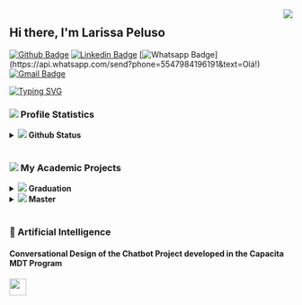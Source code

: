  <img align="right" src="https://visitor-badge.laobi.icu/badge?page_id=larissapeluso.visitor-badgee&color=green&style=flat-square">

## Hi there, I'm Larissa Peluso

[![Github Badge](https://img.shields.io/badge/-Github-000?style=flat-square&logo=Github&logoColor=white&link=https://github.com/larissapeluso)](https://github.com/larissapeluso)
[![Linkedin Badge](https://img.shields.io/badge/-LinkedIn-blue?style=flat-square&logo=Linkedin&logoColor=white&link=https://www.linkedin.com/in/larissa-rozza-peluso/)](https://www.linkedin.com/in/larissa-rozza-peluso/)
[![Whatsapp Badge](https://img.shields.io/badge/-Whatsapp-4CA143?style=flat-square&labelColor=4CA143&logo=whatsapp&logoColor=white&link=https://api.whatsapp.com/send?phone=5547984196191&text=Olá!)](https://api.whatsapp.com/send?phone=5547984196191&text=Olá!)
[![Gmail Badge](https://img.shields.io/badge/-Gmail-c14438?style=flat-square&logo=Gmail&logoColor=white&link=mailto:larissarozza@gmail.com)](mailto:larissarozza@gmail.com)

<!-- <img src="https://user-images.githubusercontent.com/12896018/147711344-0b319afa-ac61-4a8b-a321-f14f1add0635.gif" align="right" width="150px">
 -->
 
<p align="left">
  <a href="https://readme-typing-svg.herokuapp.com?color=0353B1&lines=Bachelor+in+Information+Systems;Developer+Chatbots+ALTU;Computer+Science+Student)]></a>
</p>
           
[![Typing SVG](https://readme-typing-svg.herokuapp.com?color=DC143C&lines=Bachelor+in+Information+Systems;Developer+Chatbots+ALTU;Computer+Science+Student)](https://git.io/typing-svg)
           
### <a href="#"><img src="https://img.icons8.com/color/50/000000/futures--v2.png"/></a> Profile Statistics  
                                                                                 
<details>	
  <summary><b>  <a href="#"><img src="https://img.icons8.com/ios/50/000000/github--v2.png"/></a> Github Status</b></summary>
  <img height="180em" src="https://github-readme-stats.vercel.app/api?username=larissapeluso&show_icons=true&count_private=true&theme=radical&hide_border=true&show_icons=true&custom_title=Larissa%20Peluso's%20Github%20Status"/>
  <br/>
</details>

<br/> 

### <a href="#"><img src="https://img.icons8.com/ios/24/000000/code.png"/></a> My Academic Projects
<details>
  <summary><b> <a href="#"><img src="https://img.icons8.com/ios-filled/24/000000/university.png"/></a> Graduation</b></summary>
  <table>
    <thead align="center">
      <tr border: none;>
	       <td><b><a href="#"></a>Projects</b></td>
        <td><b><a href="#"></a>Summary</b></td>
      </tr>
    </thead>
    <tbody>
      <tr>
      	 <td><a href="https://github.com/larissapeluso/robotics-for-the-study-of-algorithms"><b>TCC</b></a></td>
      	 <td><a href="https://github.com/larissapeluso/robotics-for-the-study-of-algorithms"><img src="https://github-readme-stats.vercel.app/api/pin/?username=larissapeluso&repo=robotics-for-the-study-of-algorithms&icon_color=79ff97&text_color=9f9f9f&bg_color=151515"/></td>
      </tr>
      <tr>
        <td><a href="https://github.com/larissapeluso/sample-phonegap-audio"><b>Programação para Dispositivos Móveis</b></a></td>
      	 <td><a href="https://github.com/larissapeluso/sample-phonegap-audio"><img src="https://github-readme-stats.vercel.app/api/pin/?username=larissapeluso&repo=sample-phonegap-audio&icon_color=79ff97&text_color=9f9f9f&bg_color=151515"/></td>
      </tr>
    </tbody>
  </table>
  <br />
</details>

<details>
  <summary><b> <a href="#"><img src="https://img.icons8.com/ios-filled/24/000000/student-female.png"/></a> Master</b></summary>
  <table>
    <thead align="center">
      <tr border: none;>
	       <td><b><a href="#"></a>Projects</b></td>
        <td><b><a href="#"></a>Summary</b></td>
      </tr>
    </thead>
    <tbody>
      <tr>
      	 <td><a href="https://github.com/larissapeluso/dissertacao"><b>Dissertação</b></a></td>
      	 <td><a href="https://github.com/larissapeluso/dissertacao"><img src="https://github-readme-stats.vercel.app/api/pin/?username=larissapeluso&repo=dissertacao&icon_color=79ff97&text_color=9f9f9f&bg_color=151515"/></td>
      </tr>
    </tbody>
  </table>
  <br />
</details>

<br/>

### 🤖 Artificial Intelligence

#### Conversational Design of the Chatbot Project developed in the Capacita MDT Program
<p>
  <a href="https://miro.com/app/board/o9J_lXYOAhc=/?invite_link_id=569581883249">
    <img
      height="30"
      src="https://lanum.com.br/images/logos/miro.svg"
    />
  </a>
</p>

<br/>

<!--
**larissapeluso/larissapeluso** is a ✨ _special_ ✨ repository because its `README.md` (this file) appears on your GitHub profile.

Here are some ideas to get you started:

- 🔭 I’m currently working on ...
- 🌱 I’m currently learning ...
- 👯 I’m looking to collaborate on ...
- 🤔 I’m looking for help with ...
- 💬 Ask me about ...
- 📫 How to reach me: ...
- 😄 Pronouns: ...
- ⚡ Fun fact: ...
-->
